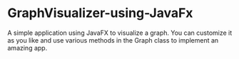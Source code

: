 # GraphVisualizer-using-JavaFx
A simple application using JavaFX to visualize a graph. You can customize it as you like and use various methods in the Graph class to implement an amazing app.
